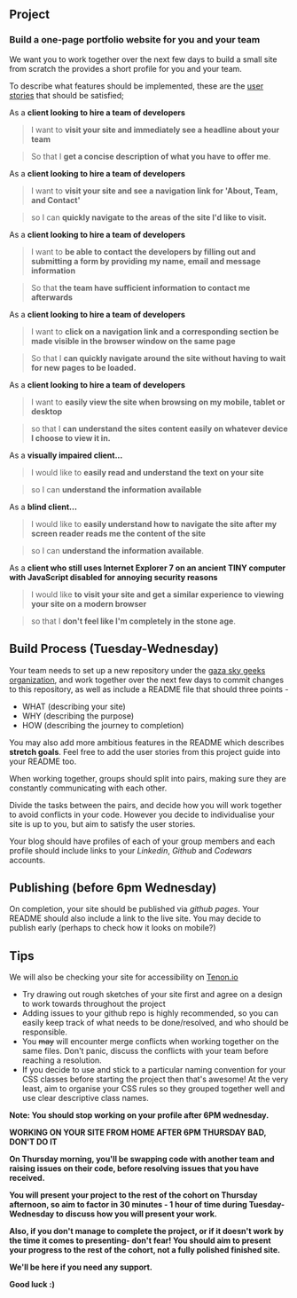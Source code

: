 ## Project

### Build a one-page portfolio website for you and your team

We want you to work together over the next few days to build a small site from scratch the provides a short profile for you and your team.

To describe what features should be implemented, these are the [user stories](https://en.wikipedia.org/wiki/User_story) that should be satisfied;

As a **client looking to hire a team of developers**
> I want to **visit your site and immediately see a headline about your team**

> So that I **get a concise description of what you have to offer me**.

As a **client looking to hire a team of developers**
> I want to **visit your site and see a navigation link for 'About, Team, and Contact'**

> so I can **quickly navigate to the areas of the site I'd like to visit.**

As a **client looking to hire a team of developers**
> I want to **be able to contact the developers by filling out and submitting a form by providing my name, email and message information**

> So that **the team have sufficient information to contact me afterwards**

As a **client looking to hire a team of developers**
> I want to **click on a navigation link and a corresponding section be made visible in the browser window on the same page**

> So that I **can quickly navigate around the site without having to wait for new pages to be loaded.**

As a **client looking to hire a team of developers**
> I want to **easily view the site when browsing on my mobile, tablet or desktop**

> so that I **can understand the sites content easily on whatever device I choose to view it in.**

As a **visually impaired client...**

> I would like to **easily read and understand the text on your site**

> so I can **understand the information available**

As a **blind client...**
> I would like to **easily understand how to navigate the site after my screen reader reads me the content of the site**

> so I can **understand the information available**.

As a **client who still uses Internet Explorer 7 on an ancient TINY computer with JavaScript disabled for annoying security reasons**
>  I would like **to visit your site and get a similar experience to viewing your site on a modern browser**

> so that I **don't feel like I'm completely in the stone age**.

## Build Process (Tuesday-Wednesday)

Your team needs to set up a new repository under the [gaza sky geeks organization](https://github.com/gazaskygeeks), and work together over the next few days to commit changes to this repository, as well as include a README file that should three points -
- WHAT (describing your site)
- WHY (describing the purpose)
- HOW (describing the journey to completion)

You may also add more ambitious features in the README which describes **stretch goals**. Feel free to add the user stories from this project guide into your README too.

When working together, groups should split into pairs, making sure they are constantly communicating with each other.

Divide the tasks between the pairs, and decide how you will work together to avoid conflicts in your code.
However you decide to individualise your site is up to you, but aim to satisfy the user stories.

Your blog should have profiles of each of your group members and each profile should include links to your *Linkedin*, *Github* and *Codewars* accounts.

## Publishing (before 6pm Wednesday)

On completion, your site should be published via *github pages*. Your README should also include a link to the live site. You may decide to publish early (perhaps to check how it looks on mobile?)

## Tips

We will also be checking your site for accessibility on [Tenon.io](https://tenon.io/)

- Try drawing out rough sketches of your site first and agree on a design to work towards throughout the project
- Adding issues to your github repo is highly recommended, so you can easily keep track of what needs to be done/resolved, and who should be responsible.
- You ~~may~~ will encounter merge conflicts when working together on the same files. Don't panic, discuss the conflicts with your team before reaching a resolution.
- If you decide to use and stick to a particular naming convention for your CSS classes before starting the project then that's awesome! At the very least, aim to organise your CSS rules so they grouped together well and use clear descriptive class names.

**Note: You should stop working on your profile after 6PM wednesday.**

**WORKING ON YOUR SITE FROM HOME AFTER 6PM THURSDAY BAD, DON'T DO IT**

**On Thursday morning, you'll be swapping code with another team and raising issues on their code, before resolving issues that you have received.**

**You will present your project to the rest of the cohort on Thursday afternoon, so aim to factor in 30 minutes - 1 hour of time during Tuesday-Wednesday to discuss how you will present your work.**

**Also, if you don't manage to complete the project, or if it doesn't work by the time it comes to presenting- don't fear! You should aim to present your progress to the rest of the cohort, not a fully polished finished site.**

**We'll be here if you need any support.**

**Good luck :)**